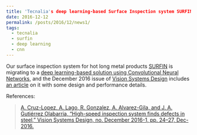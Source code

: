 ```yaml
---
title: 'Tecnalia's deep learning-based Surface Inspection system SURFIN featured in Vision Systems Design'
date: 2016-12-12
permalink: /posts/2016/12/news1/
tags:
  - tecnalia
  - surfin
  - deep learning
  - cnn
---
```



Our surface inspection system for hot long metal products [SURFIN](https://www.youtube.com/watch?v=tNCEqj-tYcs) is migrating to a [deep learning-based solution using Convolutional Neural Networks](http://www.computervisionbytecnalia.com/en/2016/10/las-redes-neuronales-convolucionales-cnns-hacen-evolucionar-surfin-hot-inspection-de-tecnalia-para-asegurar-el-control-de-calidad-automatico/), and the December 2016 issue of [Vision Systems Design](http://www.vision-systems.com/index.html) includes [an article](http://digital.vision-systems.com/visionsystems/201612?pg=26) on it with some design and performance details.  


References:
>[A. Cruz-Lopez, A. Lago, R. Gonzalez, A. Alvarez-Gila, and J. A. Gutiérrez Olabarria, “High-speed inspection system finds defects in steel,” Vision Systems Design, no. December 2016-1, pp. 24–27, Dec-2016.](https://aitorshuffle.github.io/publication/2016-09-08-alvarez-gila_deep_2016)
 